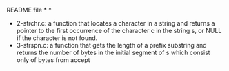 README file
*
*
* 2-strchr.c: a function that locates a character in a string and returns a pointer to the first occurrence of the character c in the string s, or NULL if the character is not found.
* 3-strspn.c: a function that gets the length of a prefix substring and returns the number of bytes in the initial segment of s which consist only of bytes from accept
